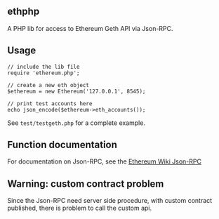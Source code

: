 ## ethphp
A PHP lib for access to Ethereum Geth API via Json-RPC.

## Usage
    // include the lib file
    require 'ethereum.php';
    
    // create a new eth object
    $ethereum = new Ethereum('127.0.0.1', 8545);

    // print test accounts here
    echo json_encode($ethereum->eth_accounts());
        
See `test/testgeth.php` for a complete example. 

## Function documentation
For documentation on Json-RPC, see the [Ethereum Wiki Json-RPC](https://github.com/ethereum/wiki/wiki/JSON-RPC#json-rpc-methods)

## Warning: custom contract problem
Since the Json-RPC need server side procedure, with custom contract published, there is problem to call the custom api.
